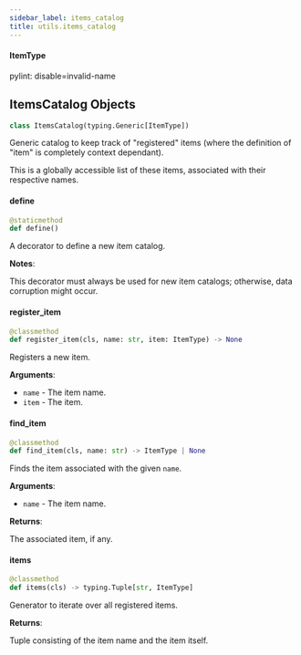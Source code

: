 ```yaml
---
sidebar_label: items_catalog
title: utils.items_catalog
---
```


#### ItemType

pylint: disable=invalid-name

## ItemsCatalog Objects

```python
class ItemsCatalog(typing.Generic[ItemType])
```

Generic catalog to keep track of &quot;registered&quot; items (where the definition of &quot;item&quot; is completely context dependant).

This is a globally accessible list of these items, associated with their respective names.

#### define

```python
@staticmethod
def define()
```

A decorator to define a new item catalog.

**Notes**:

  This decorator must always be used for new item catalogs; otherwise, data corruption might occur.

#### register\_item

```python
@classmethod
def register_item(cls, name: str, item: ItemType) -> None
```

Registers a new item.

**Arguments**:

- `name` - The item name.
- `item` - The item.

#### find\_item

```python
@classmethod
def find_item(cls, name: str) -> ItemType | None
```

Finds the item associated with the given ``name``.

**Arguments**:

- `name` - The item name.
  

**Returns**:

  The associated item, if any.

#### items

```python
@classmethod
def items(cls) -> typing.Tuple[str, ItemType]
```

Generator to iterate over all registered items.

**Returns**:

  Tuple consisting of the item name and the item itself.

